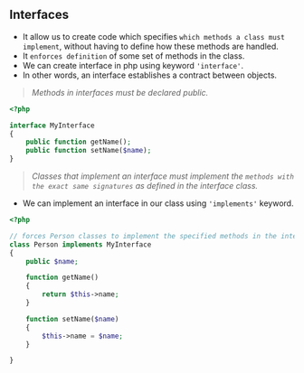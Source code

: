 ## Interfaces

* It allow us to create code which specifies `which methods a class must implement`, without having to define how these methods are handled.
* It `enforces definition` of some set of methods in the class.
* We can create interface in php using keyword `'interface'`.
* In other words, an interface establishes a contract between objects.

> _Methods in interfaces must be declared public._

```php
<?php

interface MyInterface
{
    public function getName();
    public function setName($name);
}
```

> _Classes that implement an interface must implement the `methods with the exact same signatures` as defined in the interface class._

* We can implement an interface in our class using `'implements'` keyword.

```php
<?php

// forces Person classes to implement the specified methods in the interface
class Person implements MyInterface
{
    public $name;

    function getName()
    {
        return $this->name;
    }

    function setName($name)
    {
        $this->name = $name;
    }

}
```